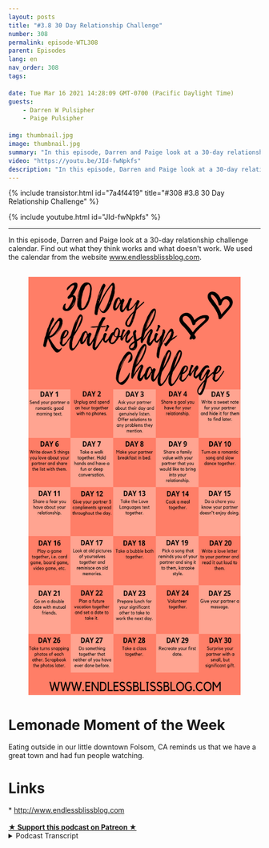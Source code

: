 ```yaml
---
layout: posts
title: "#3.8 30 Day Relationship Challenge"
number: 308
permalink: episode-WTL308
parent: Episodes
lang: en
nav_order: 308
tags:

date: Tue Mar 16 2021 14:28:09 GMT-0700 (Pacific Daylight Time)
guests:
    - Darren W Pulsipher
    - Paige Pulsipher

img: thumbnail.jpg
image: thumbnail.jpg
summary: "In this episode, Darren and Paige look at a 30-day relationship challenge calendar. Find out what they think works and what doesn't work. We used the calendar from the website www.endlessblissblog.com."
video: "https://youtu.be/JId-fwNpkfs"
description: "In this episode, Darren and Paige look at a 30-day relationship challenge calendar. Find out what they think works and what doesn't work. We used the calendar from the website www.endlessblissblog.com."
---
```


<div>
{% include transistor.html id="7a4f4419" title="#308 #3.8 30 Day Relationship Challenge" %}

{% include youtube.html id="JId-fwNpkfs" %}
</div>

---

<html><head></head><body><div>In this episode, Darren and Paige look at a 30-day relationship challenge calendar. Find out what they think works and what doesn't work. We used the calendar from the website <a href="https://www.blogger.com/blog/post/edit/8538474243707422219/5869089743150839455#">www.endlessblissblog.com</a>.</div><div><br></div><div><figure data-trix-attachment="{&quot;contentType&quot;:&quot;image&quot;,&quot;height&quot;:834,&quot;url&quot;:&quot;https://lh3.googleusercontent.com/-qahEJgdjWGw/YFEfm4ZvpnI/AAAAAAAFac8/6EYrvIiZjZ0vD4L7AJh0N9xAQ4cQ4Q_aACNcBGAsYHQ/w486-h834/image.png&quot;,&quot;width&quot;:486}" data-trix-content-type="image" class="attachment attachment--preview"><img src="./image0.png" width="486" height="834"><figcaption class="attachment__caption"></figcaption></figure></div><h1>Lemonade Moment of the Week</h1><div>Eating outside in our little downtown Folsom, CA reminds us that we have a great town and had fun people watching.</div><h1>Links</h1><div>* <a href="https://www.blogger.com/blog/post/edit/8538474243707422219/5869089743150839455#">http://www.endlessblissblog.com</a></div><div><br></div>
<strong>
  <a href="https://www.patreon.com/wheresthelemonade" target="_donate" rel="payment" title="★ Support this podcast on Patreon ★">★ Support this podcast on Patreon ★</a>
</strong></body></html>

<details>
<summary> Podcast Transcript </summary>

<p></p>

</details>
